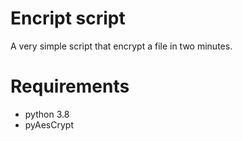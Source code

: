 # Encript script

A very simple script that encrypt a 
file in two minutes.

# Requirements
- python 3.8
- pyAesCrypt
